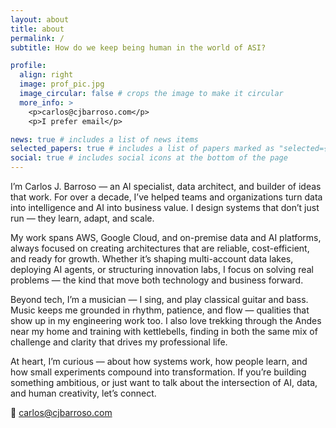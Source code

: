 ```yaml
---
layout: about
title: about
permalink: /
subtitle: How do we keep being human in the world of ASI?

profile:
  align: right
  image: prof_pic.jpg
  image_circular: false # crops the image to make it circular
  more_info: >
    <p>carlos@cjbarroso.com</p>
    <p>I prefer email</p>

news: true # includes a list of news items
selected_papers: true # includes a list of papers marked as "selected={true}"
social: true # includes social icons at the bottom of the page
---
```


I’m Carlos J. Barroso — an AI specialist, data architect, and builder of ideas that work.
For over a decade, I’ve helped teams and organizations turn data into intelligence and AI into business value. I design systems that don’t just run — they learn, adapt, and scale.

My work spans AWS, Google Cloud, and on-premise data and AI platforms, always focused on creating architectures that are reliable, cost-efficient, and ready for growth. Whether it’s shaping multi-account data lakes, deploying AI agents, or structuring innovation labs, I focus on solving real problems — the kind that move both technology and business forward.

Beyond tech, I’m a musician — I sing, and play classical guitar and bass. Music keeps me grounded in rhythm, patience, and flow — qualities that show up in my engineering work too.
I also love trekking through the Andes near my home and training with kettlebells, finding in both the same mix of challenge and clarity that drives my professional life.

At heart, I’m curious — about how systems work, how people learn, and how small experiments compound into transformation.
If you’re building something ambitious, or just want to talk about the intersection of AI, data, and human creativity, let’s connect.

📧 carlos@cjbarroso.com
